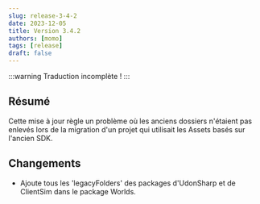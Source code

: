 ```yaml
---
slug: release-3-4-2
date: 2023-12-05
title: Version 3.4.2
authors: [momo]
tags: [release]
draft: false
---
```


:::warning Traduction incomplète !
:::

## Résumé

Cette mise à jour règle un problème où les anciens dossiers n'étaient pas enlevés lors de la migration d'un projet qui utilisait les Assets basés sur l'ancien SDK.

<!--truncate-->

## Changements

* Ajoute tous les 'legacyFolders' des packages d'UdonSharp et de ClientSim dans le package Worlds.